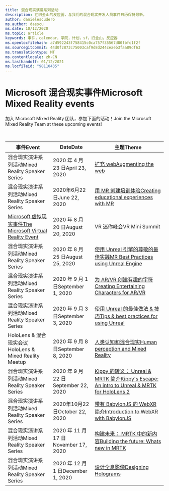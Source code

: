 ```yaml
---
title: 混合现实演讲系列活动
description: 在旧金山的反应器，与我们的混合现实开发人员事件日历保持最新。
author: danielescudero
ms.author: daescu
ms.date: 10/12/2020
ms.topic: article
keywords: 事件，calendar，学院，计划，sf，旧金山，反应器
ms.openlocfilehash: a7d592243f758415c0ca757f35567d80fbfc1f2f
ms.sourcegitcommit: 44d0f2873c75003caf9d8d244ceaeb3faa89df63
ms.translationtype: MT
ms.contentlocale: zh-CN
ms.lasthandoff: 01/12/2021
ms.locfileid: "98110435"
---
```

# <a name="microsoft-mixed-reality-events"></a><span data-ttu-id="cf5ce-104">Microsoft 混合现实事件</span><span class="sxs-lookup"><span data-stu-id="cf5ce-104">Microsoft Mixed Reality events</span></span>

<span data-ttu-id="cf5ce-105">加入 Microsoft Mixed Reality 团队，参加下面的活动！</span><span class="sxs-lookup"><span data-stu-id="cf5ce-105">Join the Microsoft Mixed Reality Team at these upcoming events!</span></span>

<br>

|<span data-ttu-id="cf5ce-106">事件</span><span class="sxs-lookup"><span data-stu-id="cf5ce-106">Event</span></span>|<span data-ttu-id="cf5ce-107">Date</span><span class="sxs-lookup"><span data-stu-id="cf5ce-107">Date</span></span>|<span data-ttu-id="cf5ce-108">主题</span><span class="sxs-lookup"><span data-stu-id="cf5ce-108">Theme</span></span>|
|-------------|-------------|-----|
| <span data-ttu-id="cf5ce-109">混合现实演讲系列活动</span><span class="sxs-lookup"><span data-stu-id="cf5ce-109">Mixed Reality Speaker Series</span></span>|<span data-ttu-id="cf5ce-110">2020 年 4 月 23 日</span><span class="sxs-lookup"><span data-stu-id="cf5ce-110">April 23, 2020</span></span>|[<span data-ttu-id="cf5ce-111">扩充 web</span><span class="sxs-lookup"><span data-stu-id="cf5ce-111">Augmenting the web</span></span>](https://channel9.msdn.com/Shows/Docs-Mixed-Reality/Augmenting-WebXR-Standards)|
| <span data-ttu-id="cf5ce-112">混合现实演讲系列活动</span><span class="sxs-lookup"><span data-stu-id="cf5ce-112">Mixed Reality Speaker Series</span></span>|<span data-ttu-id="cf5ce-113">2020年6月22日</span><span class="sxs-lookup"><span data-stu-id="cf5ce-113">June 22, 2020</span></span>|[<span data-ttu-id="cf5ce-114">用 MR 创建培训体验</span><span class="sxs-lookup"><span data-stu-id="cf5ce-114">Creating educational experiences with MR</span></span>](https://channel9.msdn.com/Shows/Docs-Mixed-Reality/Educational-Experiences-in-MR)|
| [<span data-ttu-id="cf5ce-115">Microsoft 虚拟现实事件</span><span class="sxs-lookup"><span data-stu-id="cf5ce-115">The Microsoft Virtual Reality Event</span></span>](https://www.meetup.com/hololens-mr/events/272364822/)|<span data-ttu-id="cf5ce-116">2020 年 8 月 20 日</span><span class="sxs-lookup"><span data-stu-id="cf5ce-116">August 20, 2020</span></span>|<span data-ttu-id="cf5ce-117">VR 迷你峰会</span><span class="sxs-lookup"><span data-stu-id="cf5ce-117">VR Mini Summit</span></span>|
| <span data-ttu-id="cf5ce-118">混合现实演讲系列活动</span><span class="sxs-lookup"><span data-stu-id="cf5ce-118">Mixed Reality Speaker Series</span></span>|<span data-ttu-id="cf5ce-119">2020 年 8 月 25 日</span><span class="sxs-lookup"><span data-stu-id="cf5ce-119">August 25, 2020</span></span>|[<span data-ttu-id="cf5ce-120">使用 Unreal 引擎的尊敬的最佳实践</span><span class="sxs-lookup"><span data-stu-id="cf5ce-120">MR Best Practices using Unreal Engine</span></span>](https://channel9.msdn.com/Shows/Docs-Mixed-Reality/Tips-and-Best-Practices-for-using-UE4-in-MR)|
| <span data-ttu-id="cf5ce-121">混合现实演讲系列活动</span><span class="sxs-lookup"><span data-stu-id="cf5ce-121">Mixed Reality Speaker Series</span></span>|<span data-ttu-id="cf5ce-122">2020 年 9 月 1 日</span><span class="sxs-lookup"><span data-stu-id="cf5ce-122">September 1, 2020</span></span>|[<span data-ttu-id="cf5ce-123">为 AR/VR 创建有趣的字符</span><span class="sxs-lookup"><span data-stu-id="cf5ce-123">Creating Entertaining Characters for AR/VR</span></span>](https://channel9.msdn.com/Shows/Docs-Mixed-Reality/Creating-Entertaining-Characters-for-Mixed-Reality)|
| <span data-ttu-id="cf5ce-124">混合现实演讲系列活动</span><span class="sxs-lookup"><span data-stu-id="cf5ce-124">Mixed Reality Speaker Series</span></span>|<span data-ttu-id="cf5ce-125">2020 年 9 月 3 日</span><span class="sxs-lookup"><span data-stu-id="cf5ce-125">September 3, 2020</span></span>|[<span data-ttu-id="cf5ce-126">使用 Unreal 的最佳做法 & 技巧</span><span class="sxs-lookup"><span data-stu-id="cf5ce-126">Tips & best practices for using Unreal</span></span>](https://channel9.msdn.com/Shows/Docs-Mixed-Reality/Tips-and-Best-Practices-for-using-UE4-in-MR)|
| <span data-ttu-id="cf5ce-127">HoloLens & 混合现实会议</span><span class="sxs-lookup"><span data-stu-id="cf5ce-127">HoloLens & Mixed Reality Meetup</span></span>|<span data-ttu-id="cf5ce-128">2020 年 9 月 8 日</span><span class="sxs-lookup"><span data-stu-id="cf5ce-128">September 8, 2020</span></span>|[<span data-ttu-id="cf5ce-129">人类认知和混合现实</span><span class="sxs-lookup"><span data-stu-id="cf5ce-129">Human perception and Mixed Reality</span></span>](https://channel9.msdn.com/Shows/Docs-Mixed-Reality/Human-Perception-and-Mixed-Reality)|
| <span data-ttu-id="cf5ce-130">混合现实演讲系列活动</span><span class="sxs-lookup"><span data-stu-id="cf5ce-130">Mixed Reality Speaker Series</span></span>|<span data-ttu-id="cf5ce-131">2020 年 9 月 22 日</span><span class="sxs-lookup"><span data-stu-id="cf5ce-131">September 22, 2020</span></span>|[<span data-ttu-id="cf5ce-132">Kippy 的转义： Unreal & MRTK 简介</span><span class="sxs-lookup"><span data-stu-id="cf5ce-132">Kippy's Escape: An intro to Unreal & MRTK for HoloLens 2</span></span>]()|
| <span data-ttu-id="cf5ce-133">混合现实演讲系列活动</span><span class="sxs-lookup"><span data-stu-id="cf5ce-133">Mixed Reality Speaker Series</span></span>|<span data-ttu-id="cf5ce-134">2020年10月22日</span><span class="sxs-lookup"><span data-stu-id="cf5ce-134">October 22, 2020</span></span>|[<span data-ttu-id="cf5ce-135">带有 BabylonJS 的 WebXR 简介</span><span class="sxs-lookup"><span data-stu-id="cf5ce-135">Introduction to WebXR with BabylonJS</span></span>](https://channel9.msdn.com/Shows/Docs-Mixed-Reality/Adding-Augmented-Reality-to-your-Typescript-Project)|
| <span data-ttu-id="cf5ce-136">混合现实演讲系列活动</span><span class="sxs-lookup"><span data-stu-id="cf5ce-136">Mixed Reality Speaker Series</span></span>|<span data-ttu-id="cf5ce-137">2020 年 11 月 17 日</span><span class="sxs-lookup"><span data-stu-id="cf5ce-137">November 17, 2020</span></span>|[<span data-ttu-id="cf5ce-138">构建未来： MRTK 中的新内容</span><span class="sxs-lookup"><span data-stu-id="cf5ce-138">Building the future: Whats new in MRTK</span></span>](https://channel9.msdn.com/Shows/Docs-Mixed-Reality/Building-the-Future-Whats-New-in-the-Mixed-Reality-Toolkit)|
| <span data-ttu-id="cf5ce-139">混合现实演讲系列活动</span><span class="sxs-lookup"><span data-stu-id="cf5ce-139">Mixed Reality Speaker Series</span></span>|<span data-ttu-id="cf5ce-140">2020 年 12 月 1 日</span><span class="sxs-lookup"><span data-stu-id="cf5ce-140">December 1, 2020</span></span>|[<span data-ttu-id="cf5ce-141">设计全息影像</span><span class="sxs-lookup"><span data-stu-id="cf5ce-141">Designing Holograms</span></span>](https://channel9.msdn.com/Shows/Docs-Mixed-Reality/Making-of-Designing-Holograms)|
